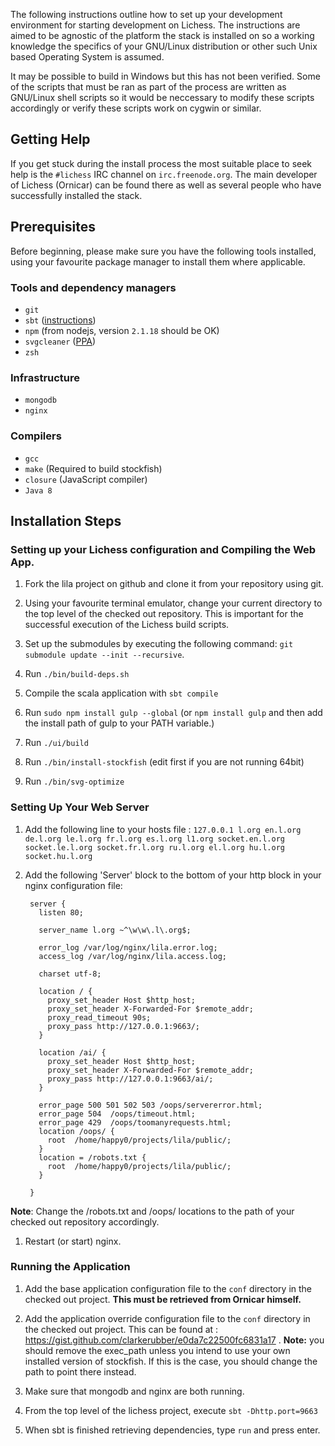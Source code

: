 The following instructions outline how to set up your development environment for starting development on Lichess. The instructions are aimed to be agnostic of the platform the stack is installed on so a working knowledge the specifics of your GNU/Linux distribution or other such Unix based Operating System is assumed. 

It may be possible to build in Windows but this has not been verified. Some of the scripts that must be ran as part of the process are written as GNU/Linux shell scripts so it would be neccessary to modify these scripts accordingly or verify these scripts work on cygwin or similar.

## Getting Help
If you get stuck during the install process the most suitable place to seek help is the `#lichess` IRC channel on `irc.freenode.org`. The main developer of Lichess (Ornicar) can be found there as well as several people who have successfully installed the stack.

## Prerequisites

Before beginning, please make sure you have the following tools installed, using your favourite package manager to install them where applicable.

### Tools and dependency managers
* `git`
* `sbt` ([instructions](http://www.scala-sbt.org/release/tutorial/Setup.html)) 
* `npm` (from nodejs, version `2.1.18` should be OK)
* `svgcleaner` ([PPA](https://code.launchpad.net/~svg-cleaner-team/+archive/ubuntu/svgcleaner))
* `zsh`

### Infrastructure
* `mongodb`
* `nginx`

### Compilers
* `gcc` 
* `make` (Required to build stockfish)
* `closure` (JavaScript compiler)
* `Java 8`

## Installation Steps
### Setting up your Lichess configuration and Compiling the Web App.

1. Fork the lila project on github and clone it from your repository using git.

1. Using your favourite terminal emulator, change your current directory to the top level of the checked out repository. This is important for the successful execution of the Lichess build scripts.

1. Set up the submodules by executing the following command: `git submodule update --init --recursive`.

1. Run `./bin/build-deps.sh`

1. Compile the scala application with `sbt compile`

1. Run `sudo npm install gulp --global` (or `npm install gulp` and then add the install path of gulp to your PATH variable.)

1. Run `./ui/build`

1. Run `./bin/install-stockfish` (edit first if you are not running 64bit)

1. Run `./bin/svg-optimize`

### Setting Up Your Web Server

1. Add the following line to your hosts file :
`127.0.0.1 l.org en.l.org de.l.org le.l.org fr.l.org es.l.org l1.org socket.en.l.org socket.le.l.org socket.fr.l.org ru.l.org el.l.org hu.l.org socket.hu.l.org`

1. Add the following 'Server' block to the bottom of your http block in your nginx configuration file: 

        server {
          listen 80;

          server_name l.org ~^\w\w\.l\.org$;

          error_log /var/log/nginx/lila.error.log;
          access_log /var/log/nginx/lila.access.log;

          charset utf-8;

          location / {
            proxy_set_header Host $http_host;
            proxy_set_header X-Forwarded-For $remote_addr;
            proxy_read_timeout 90s;
            proxy_pass http://127.0.0.1:9663/;
          }

          location /ai/ {
            proxy_set_header Host $http_host;
            proxy_set_header X-Forwarded-For $remote_addr;
            proxy_pass http://127.0.0.1:9663/ai/;
          }

          error_page 500 501 502 503 /oops/servererror.html;
          error_page 504  /oops/timeout.html;
          error_page 429  /oops/toomanyrequests.html;
          location /oops/ {
            root  /home/happy0/projects/lila/public/;
          }
          location = /robots.txt {
            root  /home/happy0/projects/lila/public/;
          }

        }

**Note**: Change the /robots.txt and /oops/ locations to the path of your checked out repository accordingly.

1. Restart (or start) nginx.

### Running the Application

1. Add the base application configuration file to the `conf` directory in the checked out project. **This must be retrieved from Ornicar himself.**

1. Add the application override configuration file to the `conf` directory in the checked out project. This can be found at : https://gist.github.com/clarkerubber/e0da7c22500fc6831a17 . **Note:** you should remove the exec_path unless you intend to use your own installed version of stockfish. If this is the case, you should change the path to point there instead.

1. Make sure that mongodb and nginx are both running.

1. From the top level of the lichess project, execute `sbt -Dhttp.port=9663`

1. When sbt is finished retrieving dependencies, type `run` and press enter.